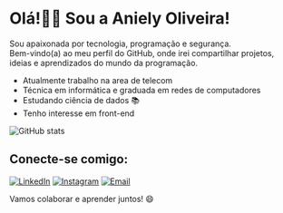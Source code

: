 # Olá!🖖🏼 Sou a Aniely Oliveira!

Sou apaixonada por tecnologia, programação e segurança. <br>
Bem-vindo(a) ao meu perfil do GitHub, onde irei compartilhar projetos, ideias e aprendizados do mundo da programação.

- Atualmente trabalho na area de telecom
- Técnica em informática e graduada em redes de computadores 
- Estudando ciência de dados 📚
- Tenho interesse em front-end

![GitHub stats](https://github-readme-stats.vercel.app/api?username=AnielySilva&hide_title=true&show_icons=true&show=contribs,prs&cache_seconds=8C52FF&theme=midnight-purple)


## Conecte-se comigo:
[![LinkedIn](https://img.shields.io/badge/-LinkedIn-000?style=for-the-badge&logo=linkedin&logoColor=8C52FF&color:FFF)](linkedin.com/in/anielysilva08)
[![Instagram](https://img.shields.io/badge/-Instagram-000?style=for-the-badge&logo=instagram&logoColor=8C52FF&color:FFF)](instagram.com/oliveiranny_)
[![Email](https://img.shields.io/badge/email-000?style=for-the-badge&logo=gmail&logoColor=8C52FF&color:FFF)](mailto:anielysilva08@gmail.com)

Vamos colaborar e aprender juntos! 😄
